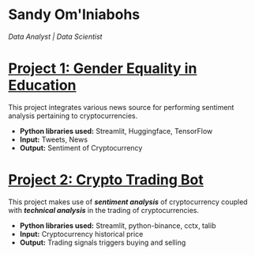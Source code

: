 # Sandy Om'Iniabohs
*Data Analyst | Data Scientist*

# [Project 1: Gender Equality in Education](https://github.com/Tech4Dev-Bootcamp/Nov-21-Gender_Equality/blob/0e125ff723a540e28c60fecb4bbf21c32851d5f7/GROUP_3_COHORT_DSAI_PROJECT%20(1)%20(1).ipynb)

This project integrates various news source for performing sentiment analysis pertaining to cryptocurrencies.
* **Python libraries used:** Streamlit, Huggingface, TensorFlow
* **Input:** Tweets, News
* **Output:** Sentiment of Cryptocurrency

# [Project 2: Crypto Trading Bot](http://youtube.com/dataprofessor)

This project makes use of ***sentiment analysis*** of cryptocurrency coupled with ***technical analysis*** in the trading of cryptocurrencies.
* **Python libraries used:** Streamlit, python-binance, cctx, talib
* **Input:** Cryptocurrency historical price
* **Output:** Trading signals triggers buying and selling
